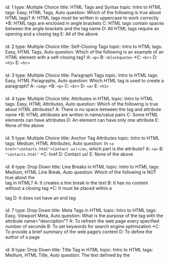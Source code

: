 ###
id: 1
type: Multiple Choice
title: HTML Tags and Syntax
topic: Intro to HTML
tags: Easy, HTML Tags, Auto 
question: Which of the following is true about HTML tags?
A: HTML tags must be written in uppercase to work correctly
*B: HTML tags are enclosed in angle brackets
C: HTML tags contain spaces between the angle brackets and the tag name
D: All HTML tags require an opening and a closing tag
E: All of the above
###
id: 2
type: Multiple Choice
title: Self-Closing Tags
topic: Intro to HTML
tags: Easy, HTML Tags, Auto
question: Which of the following is an example of an HTML element with a self-closing tag?
A: `<p>`
B: `<blockquote>`
*C: `<br>`
D: `<h1>`
E: `<hr>`
###
id: 3
type: Multiple Choice
title: Paragraph Tags
topic: Intro to HTML
tags: Easy, HTML Paragraphs, Auto
question: Which HTML tag is used to create a paragraph?
A: `<img>`
*B: `<p>`
C: `<br>`
D: `<a>`
E: `<h1>`
###
id: 4
type: Multiple Choice
title: Attributes in HTML
topic: Intro to HTML
tags: Easy, HTML Attributes, Auto
question: Which of the following is true about HTML attributes?
A: There is no space between the tag and attribute name
*B: HTML attributes are written in name/value pairs
C: Some HTML elements can have attributes
D: An element can have only one attribute
E: None of the above
###
id: 5
type: Multiple Choice
title: Anchor Tag Attributes
topic: Intro to HTML
tags: Medium, HTML Attributes, Auto
question: In `<a href="contacts.html">Contact us!</a>`, which part is the attribute?
A: `<a>`
B: `"contacts.html"`
*C: href
D: Contact us!
E: None of the above
###
id: 6
type: Drop Down
title: Line Breaks in HTML
topic: Intro to HTML
tags: Medium, HTML Line Break, Auto
question: Which of the following is NOT true about the <br> tag in HTML?
A: It creates a line break in the text
B: It has no content without a closing tag
*C: It must be placed within a <p> tag
D: It does not have an end tag
###
id: 7
type: Drop Down
title: Meta Tags in HTML
topic: Intro to HTML
tags: Easy, Viewport Meta, Auto
question: What is the purpose of the <meta> tag with the attribute name="description"?
A: To refresh the web page every specified number of seconds
B: To set keywords for search engine optimization
*C: To provide a brief summary of the web page’s content
D: To define the author of a page
###
id: 8
type: Drop Down
title: Title Tag in HTML
topic: Intro to HTML
tags: Medium, HTML Title, Auto
question: The text defined by the <title> tag appears ___ in a web page.
A: Inside the main content area
*B: As the title in the browser tab, bookmarks, and search engine results
C: As the title
D: At the beginning of each paragraph
###
id: 9
type: Drop Down
title: HTML Line Break Tag
topic: Intro to HTML
tags: Easy, HTML Line Break, Auto
question: The ___ tag is used to create a line break in HTML.
*A: <br>
B: <p>
C: <hr>
D: <h1>
###
id: 10
type: Drop Down
title: Nesting Elements in HTML
topic: Intro to HTML
tags: Medium, Nesting Elements, Auto
question: The ___ tag is used to correctly nest elements to display “HTML” in bold within a paragraph.
A: <strong> <p>HTML</p> </strong>
*B: <p> <strong>HTML</strong> </p>
C: <p> <em>HTML</em> </p>
D: <p>HTML<p> <strong> </strong>
###
id: 11
type: Check Box
title: HTML Structure Essentials
topic: Intro to HTML
tags: Medium, HTML Structure, Auto
question: Select all the components that are essential for a basic HTML structure.
*A: <!DOCTYPE html>
*B: <head>
*C: <body>
D: <footer>
*E: <html>
###
id: 12
type: Check Box
title: HTML Paragraph Tag
topic: Intro to HTML
tags: Medium, HTML Paragraph, Auto
question: Which of the following statements accurately describe the <p> tag?
*A: It groups sentences and sections of text together.
*B: It displays text as a block that starts on a new line.
C: It preserves extra spaces and line breaks in the content.
D: It can be used to format text as preformatted content.
E: Text inside <p> tags is displayed as a continuous line.
###
id: 13
type: Check Box
title: HTML Comments Purpose
topic: Intro to HTML
tags: Easy, HTML Comments, Auto
question: What are the purposes of using comments in HTML?
*A: To help document the HTML source code.
*B: To provide notes for other developers.
C: To style elements on the page.
*D: To assist in debugging HTML code.
E: To ensure elements are displayed on the webpage.
###
id: 14
type: Check Box
title: HTML Document Structure
topic: Intro to HTML
tags: Medium, HTML Structure, Auto
question: Which statements are not true about the structure of an HTML document?
A: The HTML document is divided into head and body sections.
*B: The <head> element contains the visible content of the page.
C: The <title> tag is used to specify the document's title.
*D: The <body> section contains meta information about the page.
E: The HTML document must start with a <html> tag after the DOCTYPE declaration.
###
id: 15
type: Check Box
title: HTML Headings Information
topic: Intro to HTML
tags: Medium, HTML Headings, Auto
question: Which of the following are true about HTML headings?
*A: HTML headings range from <h1> to <h6>, where <h1> is the most important.
*B: Headings are used to structure the content and improve SEO.
C: All headings are treated as inline elements by default.
*D: The <h1> tag is typically used for the main title of the page.
*E: Headings cannot be nested within other elements.
###
id: 16
type: String Input
title: Writing a Heading in HTML
topic: Intro to HTML
tags: Easy, HTML Headings, Auto
question: Write “This is a heading” using the H1 tag
answer: <h1> This is a heading </h1>
###
id: 17
type: String Input
title: Nested HTML Elements
topic: Intro to HTML
tags: Medium, Nesting Elements, Manual
question: Provide an example of properly nested HTML elements using the sentence “My dog is very friendly.” The word “very” should be bold.
answer: <p> My dog is <strong> very </strong> friendly. </p>
###
id: 18
type: String Input
title: Line Break in HTML
topic: Intro to HTML
tags: Easy, HTML Line Break, Auto
question: How would you use the <br> tag to create a line break, so that "Hello" appears on one line and "world!" starts on the next line?
answer: Hello <br> world!
###
id: 19
type: String Input
title: Horizontal Rule in HTML
topic: Intro to HTML
tags: Medium, HTML Horizontal Rule, Auto
question: How would you add a horizontal line between the following two paragraphs? <br>This is the first paragraph.<br>(This is where the horizontal line should go)<br>This is the second paragraph.<br> Write your answer in one sentence.
answer: <p> This is the first paragraph. </p> <hr> <p> This is the second paragraph.</p>
###
id: 20
type: String Input
title: Blockquote in HTML
topic: Intro to HTML
tags: Hard, HTML Blockquote, Auto
question: How would you use the &lt;blockquote&gt; tag to display the following quote from Albert Einstein, with the source link &quot;https//example.com&quot; included as a citation? <br> Quote to format) <br> "Life is like riding a bicycle. To keep your balance, you must keep moving."
answer: <blockquote cite="https//example.com"> Life is like riding a bicycle. To keep your balance, you must keep moving. </blockquote>
###
id: 21
type: Multiple Choice
title: Emphasize Text in HTML
topic: HTML Basic 1
tags: Easy, Tag Name, Auto
question: Which HTML tag is used to emphasize text?
A: &lt;i&gt;
*B: &lt;em&gt;
C: &lt;cite&gt;
D: &lt;strong&gt;
E: None of these
###
id: 22
type: Multiple Choice
title: Creating a Bullet List
topic: HTML Basic 1
tags: Easy, List Tags, Auto
question: What is the correct way to make a bullet list in HTML?
*A: &lt;ul&gt;
B: &lt;ol&gt;
C: &lt;li&gt;
D: &lt;list&gt;
E: All of these
###
id: 23
type: Multiple Choice
title: Image Tag Attribute
topic: HTML Basic 1
tags: Easy, Attribute, Auto
question: Which attribute of the  &lt;img&gt; tag specifies the URL of the image?
A: href
B: link
*C: src
D: alt
E: url
###
id: 24
type: Multiple Choice
title: Anchor Tag Target Attribute
topic: HTML Basic 1
tags: Medium, Anchor Tag Attribute, Auto
question: How do you create a hyperlink in HTML that opens in a new tab?
A: target="_tab"
*B: target="_blank"
C: newtab="true"
D: href="_newtab"
E: None of these
###
id: 25
type: Multiple Choice
title: Paragraph Tag in HTML
topic: HTML Basic 1
tags: Easy, Tag Name, Auto
question: Which HTML tag is used to define a paragraph? 
A: &lt;para&gt;
B: &lt;div&gt;
*C: &lt;p&gt;
D: &lt;span&gt;
E: None of these
###
id: 26
type: String Input
title: Ordered List Creation
topic: HTML Basic 1
tags: Medium, Ordered List, Manual
question: Create an ordered list with the three items Toyota, GMC, RAM. Each item must be displayed in a separate line. 
answer: <ol> <li>Toyota</li> <li>GMC</li> <li>RAM</li> </ol>
###
id: 27
type: String Input
title: Navigation Menu Creation
topic: HTML Basic 1
tags: Medium, Navigation Tag, Auto
question: Create a navigation menu using the &lt;nav&gt; tag that contains a link to "home.html" labeled "Home".
answer: <nav> <a href="home.html">Home</a> </nav>
###
id: 28
type: String Input
title: Adding an Image with Alternate Text
topic: HTML Basic 1
tags: Medium, Image Tag, Auto
question: Insert an image with the alternate text "Orange cat drinking water" and source as "cat.jpg".
answer: <img src="cat.jpg" alt="Orange cat drinking water">
###
id: 29
type: String Input
title: Using Special Characters in HTML
topic: HTML Basic 1
tags: Easy, Special Characters, Auto 
question: Write the following sentence using a paragraph tag:"Tom & Jerry." 
answer: <p>Tom & Jerry</p>
###
id: 30 
type: String Input
title: Bolding words in HTML
topic: HTML Basic 1
tags: Easy, Phrase elements, Manual
question: Bold the word "HTML" in the following sentence "HTML is short for HyperText Markup Language."<br> Note Write the full sentence making only "HTML" bold.
Answer: <HTML> is short for HyperText Markup Language.
###
id: 31
type: Check Box
title: Phrase Elements
topic: HTML Basic 1
tags: Medium, Phrase Tags, Auto 
question: Which of the following tags are phrase elements? (Select all that apply)
*A: &lt;em&gt;
*B: &lt;cite&gt;
C: &lt;header&gt;
D: &lt;title&gt;
*E: &lt;b&gt;
###
id: 32
type: Check Box
title: Creating Lists in HTML
topic: HTML Basic 1
tags: Easy, List Tags, Auto
question: Which HTML tags can be used to create lists? (Select all that apply)
*A: *A:&lt;ul&gt;
B: &lt;head&gt;
*C: &lt;li&gt;
*D: &lt;dl&gt;
E: &lt;p&gt;
###
id: 33
type: Check Box
title: Image Tag Attributes
topic: HTML Basic 1
tags: Medium, Attributes, Auto
question: Which attributes can be applied to an &lt;img&gt; tag? (Select all that apply)
*A: src
*B: alt
C: type
*D: height
*E: width
###
id: 34
type: Check Box
title: HTML5 Structural Elements
topic: HTML Basic 1
tags: Medium, Structure Tags, Auto
question: Which tags are used for HTML5 structural elements? (Select all that apply)
A: &lt;img&gt;
*B: &lt;header&gt;
*C: &lt;section&gt;
D: &lt;a&gt;
E: &lt;span&gt;
###
id: 35
type: Check Box
title: Attributes for Hyperlinks
topic: HTML Basic 1
tags: Medium, Attributes, Auto
question: Which of the following attributes are valid for hyperlinks (&lt;a&gt; tag)? (Select all that apply)
*A: href
B: mailto
C: src
*D: target
E: link
###
id: 36
type: Drop Down
title: Ordered List Tag
topic: HTML Basic 1
tags: Easy, Ordered List Tag, Auto
question: The correct tag to create a numbered list is ___ .
*A: <ol>
B: <ul>
C: <dl>
D: <li>
###
id: 37
type: Drop Down
title: HTML Entity for Less-Than Symbol
topic: HTML Basic 1
tags: Easy, HTML Entity, Auto
question: The ___ HTML entity is used to display a less-than symbol.
*A: &lt;
B: &gt;
C: &copy;
D: &amp;
###
id: 38
type: Drop Down
title: Block-Level Division Tag
topic: HTML Basic 1
tags: Easy, Structural Elements, Auto
question: ___ tag defines a block-level division or section?
*A: <div>
B: <span>
C: <section>
D: <p>
###
id: 39
type: Drop Down
title: Opening Links in a New Tab
topic: HTML Basic 1
tags: Medium, Attribute, Auto
question: The ___ attribute opens a link in a new window or tab
*A: target="_blank"
B: href="_newtab"
C: open="new"
D: newtab="true"
###
id: 40
type: Drop Down
title: Displaying an Image
topic: HTML Basic 1
tags: Easy, Tag Name, Auto
question: The ___ HTML tag is used to display an image
*A: <img>
B: <image>
C: <media>
D: <figure>
###
id: 41
type: Multiple Choice
title: CSS Selector Example
topic: CSS Basic 1
tags: Easy, CSS Syntax, Auto
question: In the CSS rule:<br> h1 { <br> color:blue; <br> }  <br> h1 is an example of:
A: A property
B: A value
*C: A selector
D: A declaration
E: None of the above
###
id: 42
type: Multiple Choice
title: Hexadecimal Color Values
topic: CSS Basic 1
tags: Easy, CSS Colors, Auto
question: What is the correct way to set a color value in CSS using Hexadecimal values?
A: color:hsl(0, 100%, 50%);
B: color:rgb(255, 0, 0);
*C: color:#FF0000;
D: color:red;
E: color:FF0000;
###
id: 43
type: Multiple Choice
title: Inline CSS Location
topic: CSS Basic 1
tags: Easy, Applying CSS, Auto
question: Where is an inline CSS written?
A: Inside the &lt;body&gt; tag
B: Inside the &lt;style&gt; tag within the <head> tag
C: Inside a &lt;link&gt; tag
*D: Inside the element’s style attribute
E: Inside the &lt;head&gt; tag
###
id: 44
type: Multiple Choice
title: Inline CSS Example
topic: CSS Basic 1
tags: Medium, Inline CSS, Auto
question: Which of the following is the correct usage of inline CSS to change the color of a paragraph?
*A: &lt;p style="color:red;"&gt;This is a paragraph.&lt;/p&gt;
B: &lt;p style="color=red;"&gt;This is a paragraph.&lt;/p&gt;
C: &lt;p style:"color:red;"&gt;This is a paragraph.&lt;/p&gt;
D: &lt;p {style="color:red"}&gt;This is a paragraph.&lt;/p&gt;
E: None of the above
###
id: 45
type: Multiple Choice
title: Font Weight Usage
topic: CSS Basic 1
tags: Medium, CSS Text Styling, Auto
question: The following CSS declaration is applied to a paragraph element:<br>p { <br> font-weight:700;  <br>}  <br>What does the font-weight value represent?
A: Light text
B: Normal text
*C: Bold text
D: Extra bold text
E: No visual change
###
id: 46
type: Drop Down
title: CSS Selector for Paragraph
topic: CSS Basic 1
tags: Easy, CSS Selectors, Auto
question: To define styles that apply only to a &lt;p&gt; element, the CSS selector should be written as ___ 
*A: p { }
B: .p { }
C: #p { }
D: p() { }
E: p ()
###
id: 47
type: Drop Down
title: Text Color Property
topic: CSS Basic 1
tags: Easy, CSS Properties, Auto
question: The ___ property is used to change the text color?
A: text-color
B: background-color
C: font-color
*D: color
E: None of the above
###
id: 48
type: Drop Down
title: CSS Value in Margin Property
topic: CSS Basic 1
tags: Medium, CSS Properties (margin), Auto
question: In the CSS rule:<br> p { margin:10px; } <br> the value 10px represents the ___  part of the style rule.
A: selector
B: size
C: distance
*D: value
E: property
###
id: 49
type: Drop Down
title: Font Family Description
topic: CSS Basic 1
tags: Medium, CSS Properties, Auto
question: The following description:"Specifies the typeface/font (or generic font family) to use. More than one can be specified" describes the ___ property.
*A: font-family
B: font-size
C: font-style
D: font-variant
E: font-weight
###
id: 50
type: Drop Down
title: Text Color in Paragraph
topic: CSS Basic 1
tags: Hard, CSS Colors, Auto
question: ___ sets the text color of all &lt;p&gt; elements to red.
*A: rgb(255, 0, 0)
B: hsl(120, 100%, 50%)
C: #0000ff
D: None of the above
E: All of the above
###
id: 52
type: Check Box
title: Font Size Values
topic: CSS Basic 1
tags: Medium, CSS Values, Auto
question: Select all the values that can replace the blank in the following CSS rule:<br>h1 { font-size:______; }
*A: 16px
*B: 1.5em
*C: 120%
*D: 2rem
E: bold
###
id: 53
type: ChecK Box
title: Applying External CSS
topic: CSS Basic 1
tags: Medium, Applying CSS, Auto
question: Select all the ways to apply an external CSS file to an HTML document.
A: &lt;link rel="stylesheet” href="styles.css"&gt; &lt;/link&gt;
B: &lt;link src="styles.css" type="text/css"&gt;
*C: &lt;link rel="stylesheet" href="styles.css"/&gt;
D: &lt;style src="styles.css"&gt;&lt;/style&gt;
E: &lt;link rel="stylesheet" src="styles.css" /&gt;
###
id: 54
type: Check Box
title: CSS Comments
topic: CSS Basic 1
tags: Easy, CSS Comments, Auto
question: Which of the following are true about CSS comments? (Select all that apply.)
*A: They are enclosed within /* and */.
B: They can be used to hide CSS rules from the browser.
*C: They do not affect how the webpage renders.
D: They can only be written inside &lt;style&gt; tags.
E: They are enclosed within */ and /*.
###
id: 55
type: Check Box
title: Relative CSS Units
topic: CSS Basic 1
tags: Medium, CSS Units, Auto
question: Which units of measurement are relative in CSS?
A: px
*B: em
*C: %
*D: rem
E: pt
###
